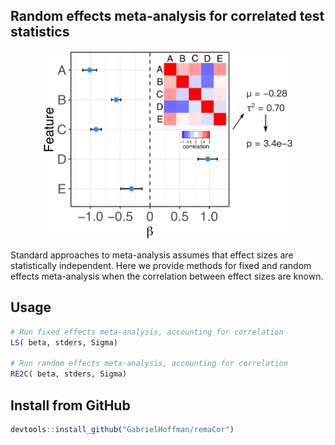 ## Random effects meta-analysis for correlated test statistics

<p align="center">
<img src=man/figures/image.png width="400">
</p>

Standard approaches to meta-analysis assumes that effect sizes are statistically independent. Here we provide methods for fixed and random effects meta-analysis when the correlation between effect sizes are known.

## Usage
```r
# Run fixed effects meta-analysis, accounting for correlation 
LS( beta, stders, Sigma)

# Run random effects meta-analysis, accounting for correlation 
RE2C( beta, stders, Sigma)
```


## Install from GitHub
```r
devtools::install_github("GabrielHoffman/remaCor")
```
